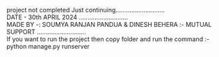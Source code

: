 project not completed Just continuing............................</br>
DATE - 30th APRIL 2024   ............................</br>
MADE BY -: SOUMYA RANJAN PANDUA & DINESH BEHERA :- MUTUAL SUPPORT   ............................</br>
If you want to run the project then copy folder and run the command :- python manage.py runserver </br>
